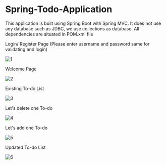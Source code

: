﻿# Spring-Todo-Application
 This application is built using Spring Boot with Spring MVC. It does not use any database such as JDBC, we use collections as database.
 All dependencies are situated in POM.xml file
 
 
Login/ Register Page
 (Please enter username and password same for validating and login)
 
![1](https://user-images.githubusercontent.com/62255672/123254296-1abf4a80-d50c-11eb-918d-db6ee122a7dd.png)

Welcome Page

![2](https://user-images.githubusercontent.com/62255672/123254270-13983c80-d50c-11eb-8725-3a08807016ed.png)

Existing To-do List

![3](https://user-images.githubusercontent.com/62255672/123254277-16932d00-d50c-11eb-907b-7d7a7b486088.png)

Let's delete one To-do 

![4](https://user-images.githubusercontent.com/62255672/123254282-185cf080-d50c-11eb-9b49-58cab3db84a8.png)

Let's add one To-do

![5](https://user-images.githubusercontent.com/62255672/123254284-198e1d80-d50c-11eb-9012-8f2e9b9a8930.png)

Updated To-do List

![6](https://user-images.githubusercontent.com/62255672/123254290-1a26b400-d50c-11eb-987d-c563896ac6e2.png)

